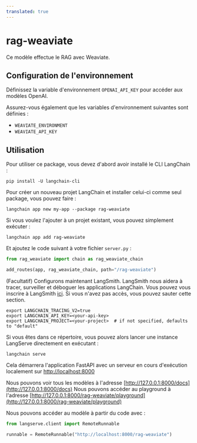 ```yaml
---
translated: true
---
```


# rag-weaviate

Ce modèle effectue le RAG avec Weaviate.

## Configuration de l'environnement

Définissez la variable d'environnement `OPENAI_API_KEY` pour accéder aux modèles OpenAI.

Assurez-vous également que les variables d'environnement suivantes sont définies :
* `WEAVIATE_ENVIRONMENT`
* `WEAVIATE_API_KEY`

## Utilisation

Pour utiliser ce package, vous devez d'abord avoir installé le CLI LangChain :

```shell
pip install -U langchain-cli
```

Pour créer un nouveau projet LangChain et installer celui-ci comme seul package, vous pouvez faire :

```shell
langchain app new my-app --package rag-weaviate
```

Si vous voulez l'ajouter à un projet existant, vous pouvez simplement exécuter :

```shell
langchain app add rag-weaviate
```

Et ajoutez le code suivant à votre fichier `server.py` :

```python
from rag_weaviate import chain as rag_weaviate_chain

add_routes(app, rag_weaviate_chain, path="/rag-weaviate")
```

(Facultatif) Configurons maintenant LangSmith.
LangSmith nous aidera à tracer, surveiller et déboguer les applications LangChain.
Vous pouvez vous inscrire à LangSmith [ici](https://smith.langchain.com/).
Si vous n'avez pas accès, vous pouvez sauter cette section.

```shell
export LANGCHAIN_TRACING_V2=true
export LANGCHAIN_API_KEY=<your-api-key>
export LANGCHAIN_PROJECT=<your-project>  # if not specified, defaults to "default"
```

Si vous êtes dans ce répertoire, vous pouvez alors lancer une instance LangServe directement en exécutant :

```shell
langchain serve
```

Cela démarrera l'application FastAPI avec un serveur en cours d'exécution localement sur
[http://localhost:8000](http://localhost:8000)

Nous pouvons voir tous les modèles à l'adresse [http://127.0.0.1:8000/docs](http://127.0.0.1:8000/docs)
Nous pouvons accéder au playground à l'adresse [http://127.0.0.1:8000/rag-weaviate/playground](http://127.0.0.1:8000/rag-weaviate/playground)

Nous pouvons accéder au modèle à partir du code avec :

```python
from langserve.client import RemoteRunnable

runnable = RemoteRunnable("http://localhost:8000/rag-weaviate")
```
